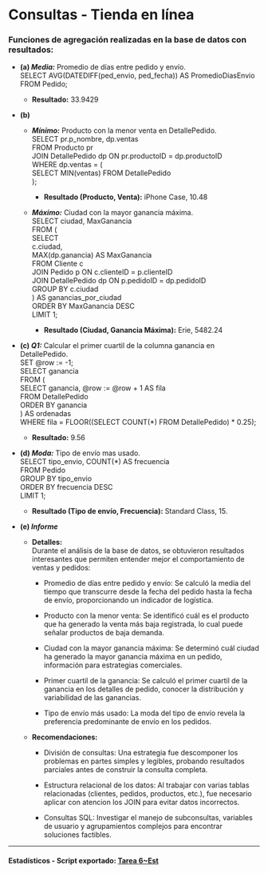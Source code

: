 # Consultas - Tienda en línea

### Funciones de agregación realizadas en la base de datos con resultados: 

- **(a) _Media:_** Promedio de días entre pedido y envío.  
SELECT AVG(DATEDIFF(ped_envio, ped_fecha)) AS PromedioDiasEnvio
FROM Pedido;

    - **Resultado:** 33.9429

- **(b)**  
    - **_Mínimo:_** Producto con la menor venta en DetallePedido.  
SELECT pr.p_nombre, dp.ventas  
FROM Producto pr  
JOIN DetallePedido dp ON pr.productoID = dp.productoID  
WHERE dp.ventas = (  
    SELECT MIN(ventas) FROM DetallePedido  
);

        - **Resultado (Producto, Venta):** iPhone Case, 10.48

    - **_Máximo:_** Ciudad con la mayor ganancia máxima.  
SELECT ciudad, MaxGanancia  
FROM (  
    SELECT   
        c.ciudad,  
        MAX(dp.ganancia) AS MaxGanancia  
    FROM Cliente c  
    JOIN Pedido p ON c.clienteID = p.clienteID  
    JOIN DetallePedido dp ON p.pedidoID = dp.pedidoID  
    GROUP BY c.ciudad  
) AS ganancias_por_ciudad  
ORDER BY MaxGanancia DESC  
LIMIT 1;

        - **Resultado (Ciudad, Ganancia Máxima):** Erie, 5482.24

- **(c) _Q1:_** Calcular el primer cuartil de la columna ganancia en DetallePedido.  
SET @row := -1;  
SELECT ganancia  
FROM (  
  SELECT ganancia, @row := @row + 1 AS fila  
  FROM DetallePedido  
  ORDER BY ganancia  
) AS ordenadas  
WHERE fila = FLOOR((SELECT COUNT(*) FROM DetallePedido) * 0.25);

    - **Resultado:** 9.56

- **(d) _Moda:_** Tipo de envío mas usado.  
SELECT tipo_envio, COUNT(*) AS frecuencia  
FROM Pedido  
GROUP BY tipo_envio  
ORDER BY frecuencia DESC  
LIMIT 1;

    - **Resultado (Tipo de envío, Frecuencia):** Standard Class, 15.

- **(e) _Informe_**  
    - **Detalles:**  
    Durante el análisis de la base de datos, se obtuvieron resultados interesantes que permiten entender mejor el comportamiento de ventas y pedidos:  
        - Promedio de días entre pedido y envío:
        Se calculó la media del tiempo que transcurre desde la fecha del pedido hasta la fecha de envío, proporcionando un indicador de logística.

        - Producto con la menor venta:
        Se identificó cuál es el producto que ha generado la venta más baja registrada, lo cual puede señalar productos de baja demanda.
        - Ciudad con la mayor ganancia máxima:
        Se determinó cuál ciudad ha generado la mayor ganancia máxima en un pedido, información para estrategias comerciales.
        - Primer cuartil de la ganancia:
        Se calculó el primer cuartil de la ganancia en los detalles de pedido, conocer la distribución y variabilidad de las ganancias.
        - Tipo de envío más usado:
        La moda del tipo de envío revela la preferencia predominante de envío en los pedidos.  

    - **Recomendaciones:**
        - División de consultas:
        Una estrategia fue descomponer los problemas en partes simples y legibles, probando resultados parciales antes de construir la consulta completa. 

        - Estructura relacional de los datos:
        Al trabajar con varias tablas relacionadas (clientes, pedidos, productos, etc.), fue necesario aplicar con atencion los JOIN para evitar datos incorrectos.
        - Consultas SQL:
        Investigar el manejo de subconsultas, variables de usuario y agrupamientos complejos para encontrar soluciones factibles.

---
#### Estadísticos - Script exportado: [Tarea 6~Est](t6_fagreg.sql)